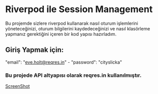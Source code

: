 # Riverpod ile Session Management

Bu projemde sizlere riverpod kullanarak nasıl oturum işlemlerini yöneteceğinizi, oturum bilgilerini kaydedeceğinizi ve nasıl klasörleme yapmanız gerektiğini içeren bir kod yapısı hazırladım.

## Giriş Yapmak için:

  "email": "eve.holt@reqres.in" - 
  "password": "cityslicka"

  ### Bu projede API altyapısı olarak reqres.in kullanılmıştır.

[ScreenShot](https://github.com/asimolpiq/riverpod_session_management/blob/main/session_management.gif?raw=true)
